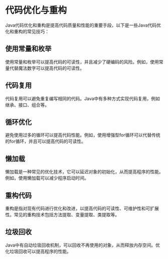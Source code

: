 # 代码优化与重构

Java代码优化和重构是提高代码质量和性能的重要手段，以下是一些Java代码优化和重构的常见技巧：

## 使用常量和枚举

使用常量和枚举可以提高代码的可读性，并且减少了硬编码的风险。例如，使用常量代替魔法数字可以提高代码的可读性。

## 代码复用

代码复用可以避免重复编写相同的代码。Java中有多种方式实现代码复用，例如继承、接口、组合等。

## 循环优化

避免使用过多的循环可以提高代码性能。例如，使用增强型for循环可以代替传统的for循环，并且可以提高代码的可读性。

## 懒加载

懒加载是一种常见的优化技术，它可以延迟对象的初始化，从而提高程序的性能。例如，使用懒加载可以减少程序启动时间。

## 重构代码

重构是指对现有代码进行优化和改进，以提高代码的可读性、可维护性和可扩展性。常见的重构技术包括方法提取、变量提取、类提取等。

## 垃圾回收

Java中有自动垃圾回收机制，可以回收不再使用的对象，从而释放内存空间。优化垃圾回收可以提高程序的性能。
